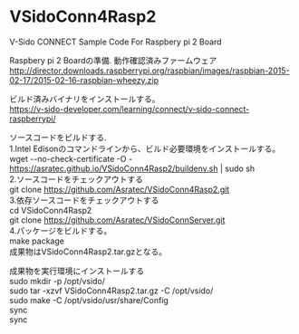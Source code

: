 # VSidoConn4Rasp2  
V-Sido CONNECT Sample Code For Raspbery pi 2 Board  
  

Raspbery pi 2 Boardの準備.
  動作確認済みファームウェア  
   http://director.downloads.raspberrypi.org/raspbian/images/raspbian-2015-02-17/2015-02-16-raspbian-wheezy.zip  


	
ビルド済みバイナリをインストールする。  
  https://v-sido-developer.com/learning/connect/v-sido-connect-raspberrypi/  

	
ソースコードをビルドする.  
1.Intel Edisonのコマンドラインから、ビルド必要環境をインストールする。  
   wget --no-check-certificate -O - https://asratec.github.io/VSidoConn4Rasp2/buildenv.sh | sudo sh  
2.ソースコードをチェックアウトする  
  git clone https://github.com/Asratec/VSidoConn4Rasp2.git  
3.依存ソースコードをチェックアウトする  
  cd VSidoConn4Rasp2  
  git clone https://github.com/Asratec/VSidoConnServer.git  
4.パッケージをビルドする。  
  make package    
  成果物はVSidoConn4Rasp2.tar.gzとなる。

成果物を実行環境にインストールする  
  sudo mkdir -p /opt/vsido/  
  sudo tar -xzvf VSidoConn4Rasp2.tar.gz -C /opt/vsido/  
  sudo make -C /opt/vsido/usr/share/Config  
  sync  
  sync  

  
